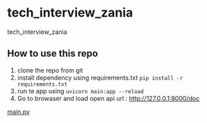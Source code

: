# tech_interview_zania
tech_interview_zania

## How to use this repo
1. clone the repo from git
2. install dependency using requirements.txt ```pip install -r requirements.txt```
3. run te app using ```uvicorn main:app --reload```
4. Go to browaser and load open api url : http://127.0.0.1:8000/doc


[main.py](main.py)
